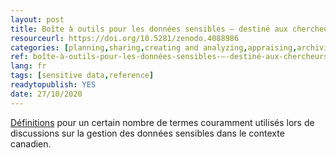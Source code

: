 ```yaml
---
layout: post 
title: Boîte à outils pour les données sensibles — destiné aux chercheurs Partie 1- Glossaire terminologique sur l'utilisation des données sensibles à des fins de recherche
resourceurl: https://doi.org/10.5281/zenodo.4088986
categories: [planning,sharing,creating and analyzing,appraising,archiving and preserving,reusing]
ref: boîte-à-outils-pour-les-données-sensibles-—-destiné-aux-chercheurs-partie-1--glossaire-terminologique-sur-lutilisation-des-données-sensibles-à-des-fins-de-recherche
lang: fr
tags: [sensitive data,reference]
readytopublish: YES
date: 27/10/2020
---
```

[Définitions](https://doi.org/10.5281/zenodo.4088986) pour un certain nombre de termes couramment utilisés lors de discussions sur la gestion des données sensibles dans le contexte canadien.